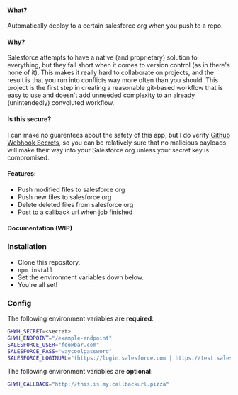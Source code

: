 #### What?
Automatically deploy to a certain salesforce org when you push to a repo.

#### Why?
Salesforce attempts to have a native (and proprietary) solution to everything, but they fall short when it comes to version control (as in there's none of it). This makes it really hard to collaborate on projects, and the result is that you run into conflicts way more often than you should. This project is the first step in creating a reasonable git-based workflow that is easy to use and doesn't add unneeded complexity to an already (unintendedly) convoluted workflow. 

#### Is this secure?
I can make no guarentees about the safety of this app, but I do verify [Github Webhook Secrets](https://developer.github.com/webhooks/securing/), so you can be relatively sure that no malicious payloads will make their way into your Salesforce org unless your secret key is compromised.

#### Features:
- Push modified files to salesforce org
- Push new files to salesforce org
- Delete deleted files from salesforce org 
- Post to a callback url when job finished

#### Documentation (WIP)

### Installation
- Clone this repository.
- `npm install`
- Set the environment variables down below.
- You're all set!

### Config

The following environment variables are **required**:

```sh
GHWH_SECRET=<secret>
GHWH_ENDPOINT="/example-endpoint"
SALESFORCE_USER="foo@bar.com"
SALESFORCE_PASS="waycoolpassword"
SALESFORCE_LOGINURL="(https://login.salesforce.com | https://test.salesforce.com)"
```

The following environment variables are **optional**:
```sh
GHWH_CALLBACK="http://this.is.my.callbackurl.pizza"
```


